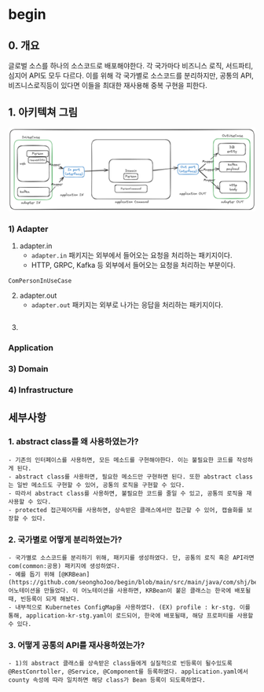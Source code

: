 # begin

## 0. 개요
글로벌 소스를 하나의 소스코드로 배포해야한다. 각 국가마다 비즈니스 로직, 서드파티, 심지어 API도 모두 다르다.
이를 위해 각 국가별로 소스코드를 분리하지만, 공통의 API, 비즈니스로직등이 있다면 이들을 최대한 재사용해 중복 구현을 피한다.

## 1. 아키텍쳐 그림
![img_1.png](img_1.png)
### 1) Adapter
   1) adapter.in
      - `adapter.in` 패키지는 외부에서 들어오는 요청을 처리하는 패키지이다.
      - HTTP, GRPC, Kafka 등 외부에서 들어오는 요청을 처리하는 부분이다.
   ```
   ComPersonInUseCase
   ```
   2) adapter.out 
      - `adapter.out` 패키지는 외부로 나가는 응답을 처리하는 패키지이다.
   ```
   
   ```
   3) 
### Application
### 3) Domain
### 4) Infrastructure

## 세부사항 
### 1. abstract class를 왜 사용하였는가?
    - 기존의 인터페이스를 사용하면, 모든 메소드를 구현해야한다. 이는 불필요한 코드를 작성하게 된다.
    - abstract class를 사용하면, 필요한 메소드만 구현하면 된다. 또한 abstract class는 일반 메소드도 구현할 수 있어, 공통의 로직을 구현할 수 있다.
    - 따라서 abstract class를 사용하면, 불필요한 코드를 줄일 수 있고, 공통의 로직을 재사용할 수 있다.
    - protected 접근제어자를 사용하면, 상속받은 클래스에서만 접근할 수 있어, 캡슐화를 보장할 수 있다.
### 2. 국가별로 어떻게 분리하였는가?
    - 국가별로 소스코드를 분리하기 위해, 패키지를 생성하였다. 단, 공통의 로직 혹은 API라면 com(common:공용) 패키지에 생성하였다.
    - 예를 돕기 위해 [@KRBean](https://github.com/seonghoJoo/begin/blob/main/src/main/java/com/shj/begin/infrastructure/common/KRBean.java) 어노테이션을 만들었다. 이 어노테이션을 사용하면, KRBean이 붙은 클래스는 한국에 배포될때, 빈등록이 되게 해놨다.
    - 내부적으로 Kubernetes ConfigMap을 사용하였다. (EX) profile : kr-stg. 이를 통해, application-kr-stg.yaml이 로드되어, 한국에 배포될때, 해당 프로퍼티를 사용할 수 있다.
### 3. 어떻게 공통의 API를 재사용하였는가?
    - 1)의 abstract 클래스를 상속받은 class들에게 실질적으로 빈등록이 될수있도록 @RestConrtoller, @Service, @Component를 등록하였다. application.yaml에서 county 속성에 따라 일치하면 해당 class가 Bean 등록이 되도록하였다.
